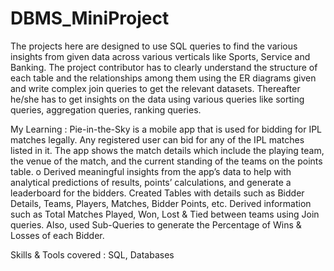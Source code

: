 # DBMS_MiniProject
The projects here are designed to use SQL queries to find the various insights from given data across various verticals like Sports, Service and Banking. The project contributor has to clearly understand the structure of each table and the relationships among them using the ER diagrams given and write complex join queries to get the relevant datasets. Thereafter he/she has to get insights on the data using various queries like sorting queries, aggregation queries, ranking queries.


My Learning : Pie-in-the-Sky is a mobile app that is used for bidding for IPL matches legally. Any registered user can bid for any of the IPL matches listed in it. The app shows the match details which include the playing team, the venue of the match, and the current standing of the teams on the points table. o Derived meaningful insights from the app’s data to help with analytical predictions of results, points’ calculations, and generate a leaderboard for the bidders. Created Tables with details such as Bidder Details, Teams, Players, Matches, Bidder Points, etc. Derived information such as Total Matches Played, Won, Lost & Tied between teams using Join queries. Also, used Sub-Queries to generate the Percentage of Wins & Losses of each Bidder.


Skills & Tools covered : SQL, Databases
